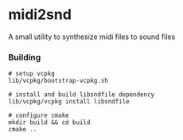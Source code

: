 # midi2snd
A small utility to synthesize midi files to sound files

### Building
```shell
# setup vcpkg
lib/vcpkg/bootstrap-vcpkg.sh

# install and build libsndfile dependency
lib/vcpkg/vcpkg install libsndfile

# configure cmake
mkdir build && cd build
cmake ..
```